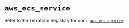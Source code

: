 # `aws_ecs_service`

Refer to the Terraform Registory for docs: [`aws_ecs_service`](https://www.terraform.io/docs/providers/aws/r/ecs_service).
